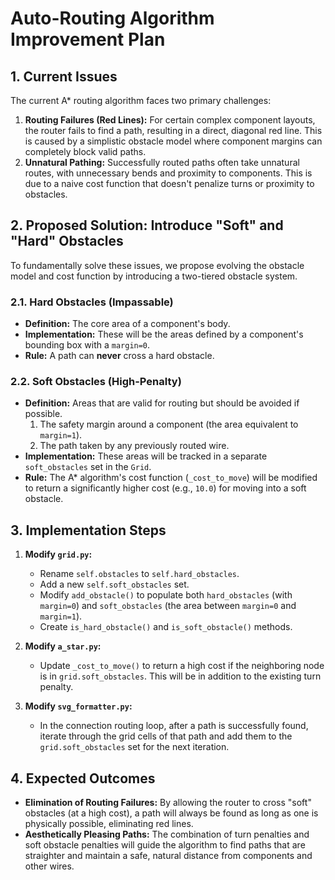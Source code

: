 # Auto-Routing Algorithm Improvement Plan

## 1. Current Issues

The current A* routing algorithm faces two primary challenges:

1.  **Routing Failures (Red Lines):** For certain complex component layouts, the router fails to find a path, resulting in a direct, diagonal red line. This is caused by a simplistic obstacle model where component margins can completely block valid paths.
2.  **Unnatural Pathing:** Successfully routed paths often take unnatural routes, with unnecessary bends and proximity to components. This is due to a naive cost function that doesn't penalize turns or proximity to obstacles.

## 2. Proposed Solution: Introduce "Soft" and "Hard" Obstacles

To fundamentally solve these issues, we propose evolving the obstacle model and cost function by introducing a two-tiered obstacle system.

### 2.1. Hard Obstacles (Impassable)

-   **Definition:** The core area of a component's body.
-   **Implementation:** These will be the areas defined by a component's bounding box with a `margin=0`.
-   **Rule:** A path can **never** cross a hard obstacle.

### 2.2. Soft Obstacles (High-Penalty)

-   **Definition:** Areas that are valid for routing but should be avoided if possible.
    1.  The safety margin around a component (the area equivalent to `margin=1`).
    2.  The path taken by any previously routed wire.
-   **Implementation:** These areas will be tracked in a separate `soft_obstacles` set in the `Grid`.
-   **Rule:** The A* algorithm's cost function (`_cost_to_move`) will be modified to return a significantly higher cost (e.g., `10.0`) for moving into a soft obstacle.

## 3. Implementation Steps

1.  **Modify `grid.py`:**
    -   Rename `self.obstacles` to `self.hard_obstacles`.
    -   Add a new `self.soft_obstacles` set.
    -   Modify `add_obstacle()` to populate both `hard_obstacles` (with `margin=0`) and `soft_obstacles` (the area between `margin=0` and `margin=1`).
    -   Create `is_hard_obstacle()` and `is_soft_obstacle()` methods.

2.  **Modify `a_star.py`:**
    -   Update `_cost_to_move()` to return a high cost if the neighboring node is in `grid.soft_obstacles`. This will be in addition to the existing turn penalty.

3.  **Modify `svg_formatter.py`:**
    -   In the connection routing loop, after a path is successfully found, iterate through the grid cells of that path and add them to the `grid.soft_obstacles` set for the next iteration.

## 4. Expected Outcomes

-   **Elimination of Routing Failures:** By allowing the router to cross "soft" obstacles (at a high cost), a path will always be found as long as one is physically possible, eliminating red lines.
-   **Aesthetically Pleasing Paths:** The combination of turn penalties and soft obstacle penalties will guide the algorithm to find paths that are straighter and maintain a safe, natural distance from components and other wires.
